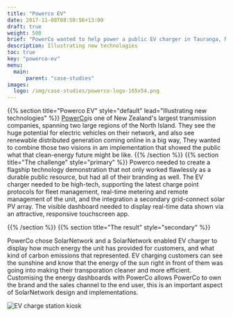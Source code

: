 ```yaml
---
title: "Powerco EV"
date: 2017-11-08T08:50:56+13:00
draft: true
weight: 500
brief: "PowerCo wanted to help power a public EV charger in Tauranga, NZ with a solar PV array. They wanted to both integrate the information about the charger's use with a future option of adding live solar PV generation info for users."
description: Illustrating new technologies
toc: true
key: "powerco-ev"
menu:
  main:
      parent: "case-studies"
images:
  logo: /img/case-studies/powerco-logo-165x54.png
---
```

{{% section  title="Powerco EV" style="default" lead="Illustrating new technologies" %}}
[PowerCo](http://www.powerco.co.nz/)is one of New Zealand's largest transmission companies, spanning two large regions of the North Island.  They see the huge potential for electric vehicles on their network, and also see renewable distributed generation coming online in a big way, They wanted to combine those two visions in am implementation that showed the public what that clean-energy future might be like.
{{% /section %}}
{{% section  title="The challenge" style="primary" %}}
Powerco needed to create a flagship technology demonstration that not only worked flawlessly as a durable public resource, but had all of their branding as well.  The EV charger needed to be high-tech, supporting the latest charge point protocols for fleet management, real-time metering and remote management of the unit, and the integration a secondary grid-connect solar PV array.  The visible dashboard needed to display real-time data shown via an attractive, responsive touchscreen app.

{{% /section %}}
{{% section  title="The result" style="secondary" %}}


PowerCo chose SolarNetwork and a SolarNetwork enabled EV charger to display how much energy the unit has provided for customers, and what kind of carbon emissions that represented.  EV charging customers can see the sunshine and know that the energy of the sun right in front of them was going into making their transporation cleaner and more efficient. Customising the energy dashboards with PowerCo allows PowerCo to own the brand and the sales channel to the end user,  this is an important aspect of SolarNetwork design and implementations.

![EV charge station kiosk](/img/case-studies/powerco-ev-kiosk-1226x690.png)

